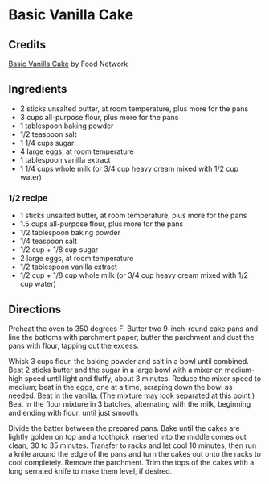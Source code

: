 # Basic Vanilla Cake

## Credits
[Basic Vanilla Cake](https://www.foodnetwork.com/recipes/food-network-kitchen/basic-vanilla-cake-recipe-2043654) by Food Network

## Ingredients

- 2 sticks unsalted butter, at room temperature, plus more for the pans
- 3 cups all-purpose flour, plus more for the pans
- 1 tablespoon baking powder
- 1/2 teaspoon salt
- 1 1/4 cups sugar
- 4 large eggs, at room temperature
- 1 tablespoon vanilla extract
- 1 1/4 cups whole milk (or 3/4 cup heavy cream mixed with 1/2 cup water)

### 1/2 recipe

- 1 sticks unsalted butter, at room temperature, plus more for the pans
- 1.5 cups all-purpose flour, plus more for the pans
- 1/2 tablespoon baking powder
- 1/4 teaspoon salt
- 1/2 cup + 1/8 cup sugar 
- 2 large eggs, at room temperature
- 1/2 tablespoon vanilla extract
- 1/2 cup + 1/8 cup whole milk (or 3/4 cup heavy cream mixed with 1/2 cup water)
## Directions

Preheat the oven to 350 degrees F. Butter two 9-inch-round cake pans and line
the bottoms with parchment paper; butter the parchment and dust the pans with
flour, tapping out the excess.

Whisk 3 cups flour, the baking powder and salt in a bowl until combined. Beat 2
sticks butter and the sugar in a large bowl with a mixer on medium-high speed
until light and fluffy, about 3 minutes. Reduce the mixer speed to medium; beat
in the eggs, one at a time, scraping down the bowl as needed. Beat in the
vanilla. (The mixture may look separated at this point.) Beat in the flour
mixture in 3 batches, alternating with the milk, beginning and ending with
flour, until just smooth.

Divide the batter between the prepared pans. Bake until the cakes are lightly
golden on top and a toothpick inserted into the middle comes out clean, 30 to
35 minutes. Transfer to racks and let cool 10 minutes, then run a knife around
the edge of the pans and turn the cakes out onto the racks to cool completely.
Remove the parchment. Trim the tops of the cakes with a long serrated knife to
make them level, if desired.

